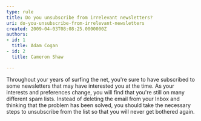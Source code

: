 ```yaml
---
type: rule
title: Do you unsubscribe from irrelevant newsletters?
uri: do-you-unsubscribe-from-irrelevant-newsletters
created: 2009-04-03T08:08:25.0000000Z
authors:
- id: 1
  title: Adam Cogan
- id: 2
  title: Cameron Shaw

---
```




<span class='intro'> Throughout your years of surfing the net, you're sure to have subscribed to some newsletters that may have interested you at the time. As your interests and preferences change, you will find that you're still on many different spam lists. Instead of deleting the email from your Inbox and thinking that the problem has been solved, you should take the necessary steps to unsubscribe from the list so that you will never get bothered again. </span>




